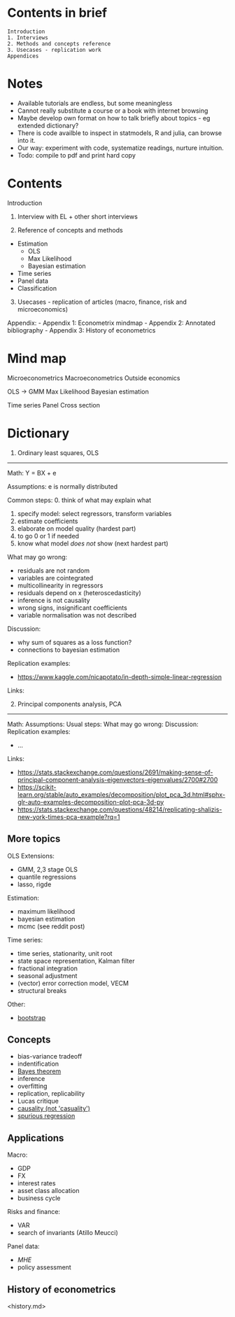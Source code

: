 Contents in brief  
=================

```
Introduction 
1. Interviews
2. Methods and concepts reference
3. Usecases - replication work
Appendices
```

Notes
=====

- Available tutorials are endless, but some meaningless 
- Cannot really substitute a course or a book with internet browsing
- Maybe develop own format on how to talk briefly about topics - 
  eg extended dictionary?
- There is code availble to inspect in statmodels, R and julia, 
  can browse into it. 
- Our way: experiment with code, systematize readings, nurture intuition.
- Todo: compile to pdf and print hard copy

Contents
========

Introduction

1. Interview with EL + other short interviews

2. Reference of concepts and methods
  - Estimation 
     - OLS
     - Max Likelihood
     - Bayesian estimation
  - Time series
  - Panel data
  - Classification

3. Usecases - replication of articles 
   (macro, finance, risk and microeconomics)

Appendix:
    - Appendix 1: Econometrix mindmap
    - Appendix 2: Annotated bibliography
    - Appendix 3: History of econometrics

Mind map
========

Microeconometrics
Macroeconometrics
Outside economics

OLS -> GMM
Max Likelihood 
Bayesian estimation 

Time series
Panel
Cross section  

Dictionary
==========

1. Ordinary least squares, OLS
-------------------------------

Math: Y = BX + e    

Assumptions:
   e is normally distributed

Common steps:
   0. think of what may explain what
   1. specify model: select regressors, transform variables
   2. estimate coefficients
   3. elaborate on model quality (hardest part) 
   4. to go 0 or 1 if needed
   5. know what model *does not* show (next hardest part)

What may go wrong:
   - residuals are not random
   - variables are cointegrated 
   - multicollinearity in regressors 
   - residuals depend on x (heteroscedasticity)
   - inference is not causality
   - wrong signs, insignificant coefficients
   - variable normalisation was not described 

Discussion:
   - why sum of squares as a loss function?
   - connections to bayesian estimation 
   
Replication examples:
   - <https://www.kaggle.com/nicapotato/in-depth-simple-linear-regression>   

Links:

2. Principal components analysis, PCA
-------------------------------------

Math:
Assumptions:
Usual steps:
What may go wrong:
Discussion:
Replication examples:
   - ...

Links:
 - https://stats.stackexchange.com/questions/2691/making-sense-of-principal-component-analysis-eigenvectors-eigenvalues/2700#2700
 - https://scikit-learn.org/stable/auto_examples/decomposition/plot_pca_3d.html#sphx-glr-auto-examples-decomposition-plot-pca-3d-py
 - https://stats.stackexchange.com/questions/48214/replicating-shalizis-new-york-times-pca-example?rq=1

More topics
-----------

OLS Extensions:
- GMM, 2,3 stage OLS
- quantile regressions 
- lasso, rigde

Estimation:
- maximum likelihood
- bayesian estimation
- mcmc (see reddit post)

Time series:
- time series, stationarity, unit root
- state space representation, Kalman filter
- fractional integration
- seasonal adjustment
- (vector) error correction model, VECM
- structural breaks 

Other:

- [bootstrap](https://www.schmidheiny.name/teaching/bootstrap2up.pdf)


Concepts
--------
- bias-variance tradeoff
- indentification
- [Bayes theorem](http://onlinestatbook.com/2/probability/bayes_demo.html)
- inference 
- overfitting
- replication, replicability
- Lucas critique
- [causality (not 'casuality')](https://chrisaulddotcom.wordpress.com/2013/10/08/remarks-on-chen-and-pearl-on-causality-in-econometrics-textbooks/)
- [spurious regression](https://mpra.ub.uni-muenchen.de/59008/)


Applications
------------

Macro: 
   - GDP
   - FX
   - interest rates
   - asset class allocation 
   - business cycle 

Risks and finance:
   - VAR    
   - search of invariants (Atillo Meucci)

Panel data:
   - *MHE*
   - policy assessment

History of econometrics
-----------------------

   <history.md>
   